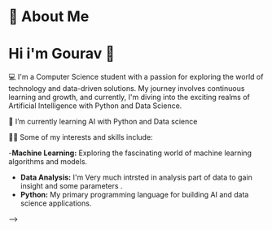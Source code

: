 # 🚀 About Me
# Hi i'm Gourav 👋

 💻 I'm a Computer Science student with a passion for exploring the world of technology and data-driven solutions.
     My journey involves continuous learning and growth, and currently, I'm diving into the exciting realms of Artificial Intelligence with Python and Data Science.

🌱 I’m currently learning AI with Python  and Data science


 👨‍💻 Some of my interests and skills include:
 
-**Machine Learning:**  Exploring the fascinating world of machine learning algorithms and models.
- **Data Analysis:**    I'm Very much intrsted in analysis part of data to gain insight and some parameters .
- **Python:**           My primary programming language for building AI and data science applications.

-->
